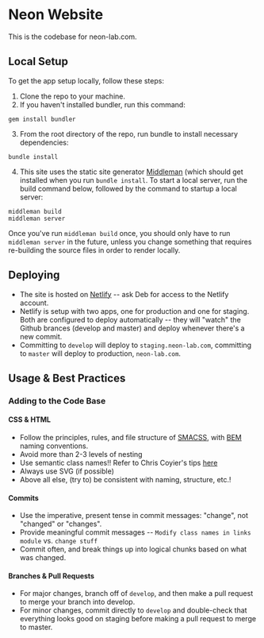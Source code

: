 # Neon Website

This is the codebase for neon-lab.com.

## Local Setup

To get the app setup locally, follow these steps:

1. Clone the repo to your machine.
2. If you haven't installed bundler, run this command:
```
gem install bundler
```
3. From the root directory of the repo, run bundle to install necessary dependencies:
```
bundle install
```
4. This site uses the static site generator [Middleman](https://middlemanapp.com/) (which should get installed when you run `bundle install`. To start a local server, run the build command below, followed by the command to startup a local server:
```
middleman build
middleman server
```
Once you've run `middleman build` once, you should only have to run `middleman server` in the future, unless you change something that requires re-building the source files in order to render locally.

## Deploying

* The site is hosted on [Netlify](https://www.netlify.com/) -- ask Deb for access to the Netlify account.
* Netlify is setup with two apps, one for production and one for staging. Both are configured to deploy automatically -- they will "watch" the Github brances (develop and master) and deploy whenever there's a new commit. 
* Committing to `develop` will deploy to `staging.neon-lab.com`, committing to `master` will deploy to production, `neon-lab.com`.

## Usage & Best Practices

### Adding to the Code Base

#### CSS & HTML
* Follow the principles, rules, and file structure of [SMACSS](https://smacss.com/), with [BEM](http://getbem.com/introduction/) naming conventions.
* Avoid more than 2-3 levels of nesting
* Use semantic class names!! Refer to Chris Coyier's tips [here](https://css-tricks.com/semantic-class-names/)
* Always use SVG (if possible)
* Above all else, (try to) be consistent with naming, structure, etc.!

#### Commits
* Use the imperative, present tense in commit messages: "change", not "changed" or "changes".
* Provide meaningful commit messages -- `Modify class names in links module` vs. `change stuff`
* Commit often, and break things up into logical chunks based on what was changed.

#### Branches & Pull Requests
* For major changes, branch off of `develop`, and then make a pull request to merge your branch into develop.
* For minor changes, commit directly to `develop` and double-check that everything looks good on staging before making a pull request to merge to master.
